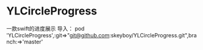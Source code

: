 # YLCircleProgress
一款swift的进度展示
导入：
pod 'YLCircleProgress',:git=>"git@github.com:skeyboy/YLCircleProgress.git",branch:=>'master'

